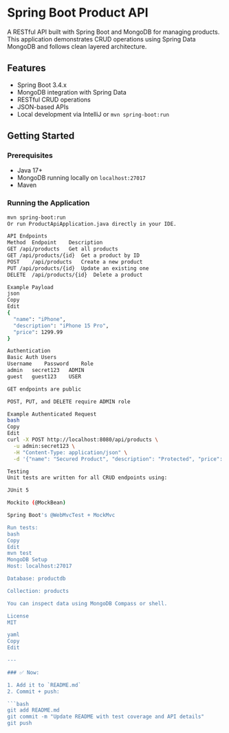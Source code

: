 # Spring Boot Product API

A RESTful API built with Spring Boot and MongoDB for managing products. This application demonstrates CRUD operations using Spring Data MongoDB and follows clean layered architecture.

## Features

- Spring Boot 3.4.x
- MongoDB integration with Spring Data
- RESTful CRUD operations
- JSON-based APIs
- Local development via IntelliJ or `mvn spring-boot:run`

## Getting Started

### Prerequisites

- Java 17+
- MongoDB running locally on `localhost:27017`
- Maven

### Running the Application

```bash
mvn spring-boot:run
Or run ProductApiApplication.java directly in your IDE.

API Endpoints
Method	Endpoint	Description
GET	/api/products	Get all products
GET	/api/products/{id}	Get a product by ID
POST	/api/products	Create a new product
PUT	/api/products/{id}	Update an existing one
DELETE	/api/products/{id}	Delete a product

Example Payload
json
Copy
Edit
{
  "name": "iPhone",
  "description": "iPhone 15 Pro",
  "price": 1299.99
}

Authentication
Basic Auth Users
Username	Password	Role
admin	secret123	ADMIN
guest	guest123	USER

GET endpoints are public

POST, PUT, and DELETE require ADMIN role

Example Authenticated Request
bash
Copy
Edit
curl -X POST http://localhost:8080/api/products \
  -u admin:secret123 \
  -H "Content-Type: application/json" \
  -d '{"name": "Secured Product", "description": "Protected", "price": 199.99}'

Testing
Unit tests are written for all CRUD endpoints using:

JUnit 5

Mockito (@MockBean)

Spring Boot's @WebMvcTest + MockMvc

Run tests:
bash
Copy
Edit
mvn test
MongoDB Setup
Host: localhost:27017

Database: productdb

Collection: products

You can inspect data using MongoDB Compass or shell.

License
MIT

yaml
Copy
Edit

---

### ✅ Now:

1. Add it to `README.md`
2. Commit + push:

```bash
git add README.md
git commit -m "Update README with test coverage and API details"
git push
